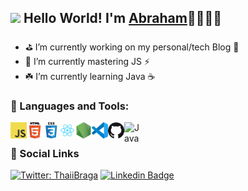 ## <img src="https://github.com/TheDudeThatCode/TheDudeThatCode/blob/master/Assets/Hi.gif" width="29px"> Hello World! I'm [Abraham](https://idkan.dev/)👨🏻‍💻👀

- ⛳️ I’m currently working on my personal/tech Blog 🚧
- 🌱 I’m currently mastering JS ⚡ 
- ☘️ I’m currently learning Java ☕️

### 🧰 Languages and Tools:

<img align="left" alt="JavaScript" width="26px" src="https://raw.githubusercontent.com/github/explore/80688e429a7d4ef2fca1e82350fe8e3517d3494d/topics/javascript/javascript.png" >
<img align="left" alt="HTML5" width="26px" src="https://raw.githubusercontent.com/github/explore/80688e429a7d4ef2fca1e82350fe8e3517d3494d/topics/html/html.png" />
<img align="left" alt="CSS" width="26px" src="https://raw.githubusercontent.com/github/explore/80688e429a7d4ef2fca1e82350fe8e3517d3494d/topics/css/css.png" />

<img align="left" alt="React" width="26px" src="https://raw.githubusercontent.com/github/explore/80688e429a7d4ef2fca1e82350fe8e3517d3494d/topics/react/react.png" />
<img align="left" alt="Git" width="26px" src="https://raw.githubusercontent.com/github/explore/80688e429a7d4ef2fca1e82350fe8e3517d3494d/topics/nodejs/nodejs.png" />
<img align="left" alt="Visual Studio Code" width="26px" src="https://raw.githubusercontent.com/github/explore/80688e429a7d4ef2fca1e82350fe8e3517d3494d/topics/visual-studio-code/visual-studio-code.png" />
<img align="left" alt="GitHub" width="26px" src="https://raw.githubusercontent.com/github/explore/78df643247d429f6cc873026c0622819ad797942/topics/github/github.png" />
<img align="left" alt="Java" width="26px" src="https://user-images.githubusercontent.com/30185415/162119938-dccd0bea-0be5-48c4-a12d-2b8b8aca6ae9.png" />


<br />

### 📍 Social Links
[![Twitter: ThaiiBraga](https://img.shields.io/twitter/follow/idkantv?style=social)](https://twitter.com/idkantv)
[![Linkedin Badge](https://img.shields.io/badge/-Abraham_Serena-blue?style=flat-square&logo=Linkedin&logoColor=white&link=https://www.linkedin.com/in/abraham-serena/)](https://www.linkedin.com/in/abraham-serena/)
<!-- [![Instagram Badge](https://img.shields.io/badge/-Abraham-orange?style=flat-square&logo=instagram&logoColor=white&link=https://www.instagram.com/abraham_salk/)](https://www.instagram.com/abraham_salk/) 
<img src="https://github.com/TheDudeThatCode/TheDudeThatCode/blob/master/Assets/Earth.gif" width="24px"> -->

<br />





<!--
**idkan/idkan** is a ✨ _special_ ✨ repository because its `README.md` (this file) appears on your GitHub profile.

Here are some ideas to get you started:

- 🔭 I’m currently working on ...
- 🌱 I’m currently learning ...
- 👯 I’m looking to collaborate on ...
- 🤔 I’m looking for help with ...
- 💬 Ask me about ...
- 📫 How to reach me: ...
- 😄 Pronouns: ...
- ⚡ Fun fact: ...
-->
